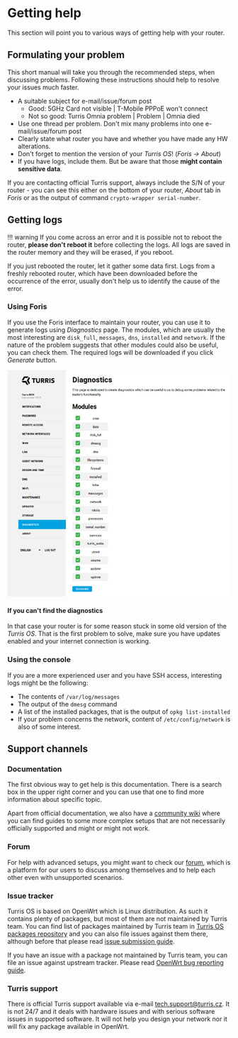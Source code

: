 # Getting help

This section will point you to various ways of getting help with your router.

## Formulating your problem

This short manual will take you through the recommended steps, when discussing
problems. Following these instructions should help to resolve your issues much
faster.

 * A suitable subject for e-mail/issue/forum post
    * Good: 5GHz Card not visible | T-Mobile PPPoE won't connect
    * Not so good: Turris Omnia problem | Problem | Omnia died
 * Use one thread per problem. Don't mix many problems into one e-mail/issue/forum post
 * Clearly state what router you have and whether you have made any HW alterations.
 * Don't forget to mention the version of your _Turris OS_! (_Foris -> About_)
 * If you have logs, include them. But be aware that those **might contain
   sensitive data**.

If you are contacting official Turris support, always include the S/N of your
router - you can see this either on the bottom of your router, _About_ tab in
_Foris_ or as the output of command `crypto-wrapper serial-number`.

## Getting logs

!!! warning
    If you come across an error and it is possible not to reboot the router,
    **please don't reboot it** before collecting the logs. All logs are saved in
    the router memory and they will be erased, if you reboot.

If you just rebooted the router, let it gather some data first. Logs from a
freshly rebooted router, which have been downloaded before the occurrence of
the error, usually don't help us to identify the cause of the error.

### Using Foris

If you use the Foris interface to maintain your router, you can use it to
generate logs using _Diagnostics_ page. The modules, which are usually the most
interesting are `disk_full`, `messages`, `dns`, `installed` and `network`.
If the nature of the problem suggests that other modules could also be useful, you can check them.
The required logs will be downloaded if you click _Generate_ button.

![Foris: Diagnostics](foris-diagnostics.png)

#### If you can't find the diagnostics

In that case your router is for some reason stuck in some old version of the
_Turris OS_. That is the first problem to solve, make sure you have updates
enabled and your internet connection is working.

### Using the console

If you are a more experienced user and you have SSH access, interesting logs
might be the following:

  * The contents of `/var/log/messages`
  * The output of the `dmesg` command
  * A list of the installed packages, that is the output of `opkg list-installed`
  * If your problem concerns the network, content of `/etc/config/network` is also of some interest.

## Support channels

### Documentation

The first obvious way to get help is this documentation. There is a search box in
the upper right corner and you can use that one to find more information about
specific topic.

Apart from official documentation, we also have a [community
wiki](https://wiki.turris.cz/doc/en/public/start) where you can find guides to
some more complex setups that are not necessarily officially supported and
might or might not work.

### Forum

For help with advanced setups, you might want to check our
[forum](https://forum.turris.cz), which is a platform for our users to discuss
among themselves and to help each other even with unsupported scenarios.

### Issue tracker

Turris OS is based on OpenWrt which is Linux distribution. As such it contains
plenty of packages, but most of them are not maintained by Turris team. You can
find list of packages maintained by Turris team in [Turris OS packages
repository](https://gitlab.nic.cz/turris/turris-os-packages) and you can also file
issues against them there, although before that please read [issue submission
guide](../geek/contributing/issues.md).

If you have an issue with a package not maintained by Turris team, you can file an
issue against upstream tracker. Please read [OpenWrt bug reporting
guide](https://openwrt.org/bugs).

### Turris support

There is official Turris support available via e-mail
[tech.support@turris.cz](mailto:tech.support@turris.cz). It is not 24/7 and it
deals with hardware issues and with serious software issues in supported
software. It will not help you design your network nor it will fix any package
available in OpenWrt.
